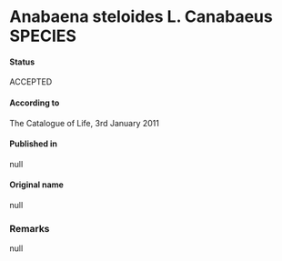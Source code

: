 # Anabaena steloides L. Canabaeus SPECIES

#### Status
ACCEPTED

#### According to
The Catalogue of Life, 3rd January 2011

#### Published in
null

#### Original name
null

### Remarks
null